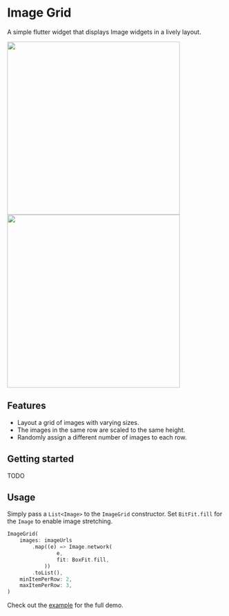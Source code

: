 # Image Grid

A simple flutter widget that displays Image widgets in a lively layout.

<p float="left">
    <img src="https://github.com/dl8sd11/flutter_image_grid/blob/main/example/repo/phone.png?raw=true" height="400">
    <img src="https://github.com/dl8sd11/flutter_image_grid/blob/main/example/repo/browser.png?row=true" height="400">
</p>


## Features

- Layout a grid of images with varying sizes.
- The images in the same row are scaled to the same height.
- Randomly assign a different number of images to each row.

## Getting started

TODO

## Usage

Simply pass a `List<Image>` to the `ImageGrid` constructor. Set `BitFit.fill` for the `Image` to enable image stretching.

```dart
ImageGrid(
    images: imageUrls
        .map((e) => Image.network(
                e,
                fit: BoxFit.fill,
            ))
        .toList(),
    minItemPerRow: 2,
    maxItemPerRow: 3,
)
```

Check out the [example](https://github.com/dl8sd11/flutter_image_grid_layout/tree/main/example) for the full demo.
